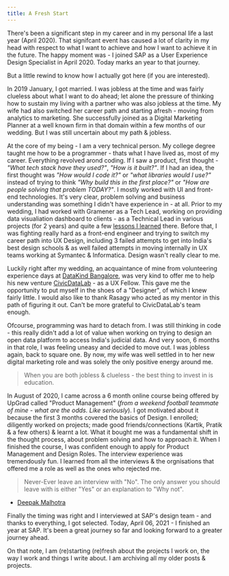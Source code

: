 ```yaml
---
title: A Fresh Start
---
```


There's been a significant step in my career and in my personal life a last year (April 2020). That signifcant event has caused a lot of clarity in my head with respect to what I want to achieve and how I want to achieve it in the future. The happy moment was - I joined SAP as a User Experience Design Specialist in April 2020. Today marks an year to that journey.

But a little rewind to know how I actually got here (if you are interested).

In 2019 January, I got married. I was jobless at the time and was fairly clueless about what I want to do ahead; let alone the pressure of thinking how to sustain my living with a partner who was also jobless at the time. My wife had also switched her career path and starting afresh - moving from analytics to marketing. She successfully joined as a Digital Marketing Planner at a well known firm in that domain within a few months of our wedding. But I was still uncertain about my path & jobless.

At the core of my being - I am a very technical person. My college degree taught me how to be a programmer - thats what I have lived as, most of my career. Everything revolved arond coding. If I saw a product, first thought - _"What tech stack have they used?"_, _"How is it built?"_. If I had an idea, the first thought was _"How would I code it?"_ or _"what libraries would I use?"_ instead of trying to think _"Why build this in the first place?"_ or _"How are people solving that problem TODAY?"_. I mostly worked with UI and front-end technologies. It's very clear, problem solving and business understanding was something I didn't have experience in - at all. Prior to my wedding, I had worked with Gramener as a Tech Lead, working on providing data visualiation dashboard to clients - as a Technical Lead in various projects (for 2 years) and quite a few [lessons I learned](https://kaizer1v.github.io/2020/01/07/lessons-at-gramener/) there. Before that, I was fighting really hard as a front-end engineer and trying to switch my career path into UX Design, including 3 failed attempts to get into India's best design schools & as well failed attempts in moving internally in UX teams working at Symantec & Informatica. Design wasn't really clear to me.

Luckily right after my wedding, an acquaintance of mine from volunteering experience days at [DataKind Bangalore](https://www.datakind.org/chapters/datakind-blr), was very kind to offer me to help his new venture [CivicDataLab](https://www.civicdatalab.in) - as a UX Fellow. This gave me the opportunity to put myself in the shoes of a "Designer", of which I knew fairly little. I would also like to thank Rasagy who acted as my mentor in this path of figuring it out. Can't be more grateful to CivicDataLab's team enough.

Ofcourse, programming was hard to detach from. I was still thinking in code - this really didn't add a lot of value when working on trying to design an open data platform to access India's judicial data. And very soon, 6 months in that role, I was feeling uneasy and decided to move out. I was jobless again, back to square one. By now, my wife was well settled in to her new digital marketing role and was solely the only positive energy around me.

> When you are both jobless & clueless - the best thing to invest in is education.

In August of 2020, I came across a 6 month online course being offered by UpGrad called "Product Management" (_from a weekend football teammate of mine - what are the odds. Like seriously_). I got motivated about it because the first 3 months covered the basics of Design. I enrolled; diligently worked on projects; made good friends/connections (Kartik, Pratik & a few others) & learnt a lot. What it bought me was a fundamental shift in the thought process, about problem solving and how to approach it. When I finished the course, I was confident enough to apply for Product Management and Design Roles. The interview experience was tremendously fun. I learned from all the interviews & the orgnisations that offered me a role as well as the ones who rejected me.

> Never-Ever leave an interview with "No". The only answer you should leave with is either "Yes" or an explanation to "Why not".
- [Deepak Malhotra](https://youtu.be/km2Hd_xgo9Q)

Finally the timing was right and I interviewed at SAP's design team - and thanks to everything, I got selected. Today, April 06, 2021 - I finished an year at SAP. It's been a great journey so far and looking forward to a greater journey ahead.

On that note, I am (re)starting (re)fresh about the projects I work on, the way I work and things I write about. I am archiving all my older posts & projects.
